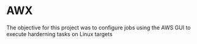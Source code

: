 # AWX

The objective for this project was to configure jobs using the AWS GUI to execute harderning tasks on Linux targets
